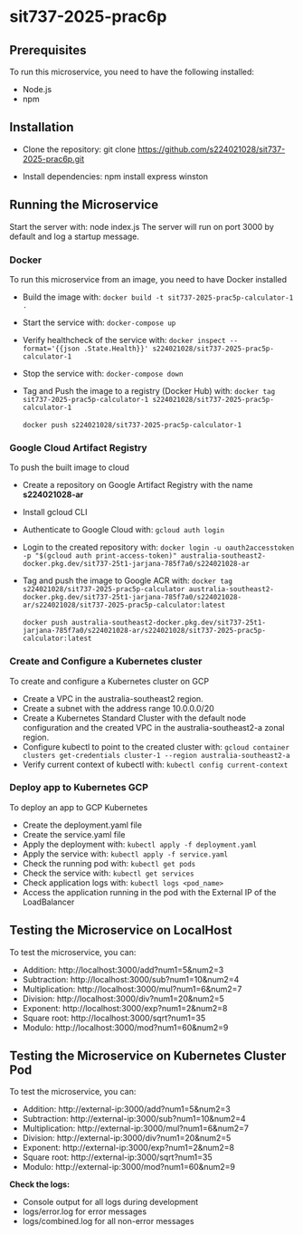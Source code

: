 # sit737-2025-prac6p

## Prerequisites
To run this microservice, you need to have the following installed:
- Node.js
- npm

## Installation
- Clone the repository:
git clone https://github.com/s224021028/sit737-2025-prac6p.git

- Install dependencies:
npm install express winston

## Running the Microservice
Start the server with:
node index.js
The server will run on port 3000 by default and log a startup message.

### Docker
To run this microservice from an image, you need to have Docker installed

- Build the image with:
```docker build -t sit737-2025-prac5p-calculator-1 .```

- Start the service with:
```docker-compose up```

- Verify healthcheck of the service with:
```docker inspect --format='{{json .State.Health}}' s224021028/sit737-2025-prac5p-calculator-1```

- Stop the service with:
```docker-compose down```

- Tag and Push the image to a registry (Docker Hub) with:
```docker tag sit737-2025-prac5p-calculator-1 s224021028/sit737-2025-prac5p-calculator-1```<br><br>
```docker push s224021028/sit737-2025-prac5p-calculator-1```

### Google Cloud Artifact Registry
To push the built image to cloud

- Create a repository on Google Artifact Registry with the name <b>s224021028-ar</b>
- Install gcloud CLI

- Authenticate to Google Cloud with:
```gcloud auth login```

- Login to the created repository with:
```docker login -u oauth2accesstoken -p "$(gcloud auth print-access-token)" australia-southeast2-docker.pkg.dev/sit737-25t1-jarjana-785f7a0/s224021028-ar```

- Tag and push the image to Google ACR with:
```docker tag s224021028/sit737-2025-prac5p-calculator australia-southeast2-docker.pkg.dev/sit737-25t1-jarjana-785f7a0/s224021028-ar/s224021028/sit737-2025-prac5p-calculator:latest```<br><br>
```docker push australia-southeast2-docker.pkg.dev/sit737-25t1-jarjana-785f7a0/s224021028-ar/s224021028/sit737-2025-prac5p-calculator:latest```

### Create and Configure a Kubernetes cluster
To create and configure a Kubernetes cluster on GCP

- Create a VPC in the australia-southeast2 region.
- Create a subnet with the address range 10.0.0.0/20
- Create a Kubernetes Standard Cluster with the default node configuration and the created VPC in the australia-southeast2-a zonal region.
- Configure kubectl to point to the created cluster with:
```gcloud container clusters get-credentials cluster-1 --region australia-southeast2-a```
- Verify current context of kubectl with:
```kubectl config current-context```

### Deploy app to Kubernetes GCP
To deploy an app to GCP Kubernetes

- Create the deployment.yaml file
- Create the service.yaml file
- Apply the deployment with:
```kubectl apply -f deployment.yaml```
- Apply the service with:
```kubectl apply -f service.yaml```
- Check the running pod with:
```kubectl get pods```
- Check the service with:
```kubectl get services```
- Check application logs with:
```kubectl logs <pod_name>```
- Access the application running in the pod with the External IP of the LoadBalancer

## Testing the Microservice on LocalHost
To test the microservice, you can:

- Addition: http://localhost:3000/add?num1=5&num2=3
- Subtraction: http://localhost:3000/sub?num1=10&num2=4
- Multiplication: http://localhost:3000/mul?num1=6&num2=7
- Division: http://localhost:3000/div?num1=20&num2=5
- Exponent: http://localhost:3000/exp?num1=2&num2=8
- Square root: http://localhost:3000/sqrt?num1=35
- Modulo: http://localhost:3000/mod?num1=60&num2=9

## Testing the Microservice on Kubernetes Cluster Pod
To test the microservice, you can:

- Addition: http://external-ip:3000/add?num1=5&num2=3
- Subtraction: http://external-ip:3000/sub?num1=10&num2=4
- Multiplication: http://external-ip:3000/mul?num1=6&num2=7
- Division: http://external-ip:3000/div?num1=20&num2=5
- Exponent: http://external-ip:3000/exp?num1=2&num2=8
- Square root: http://external-ip:3000/sqrt?num1=35
- Modulo: http://external-ip:3000/mod?num1=60&num2=9

<b>Check the logs:</b>

- Console output for all logs during development
- logs/error.log for error messages
- logs/combined.log for all non-error messages
